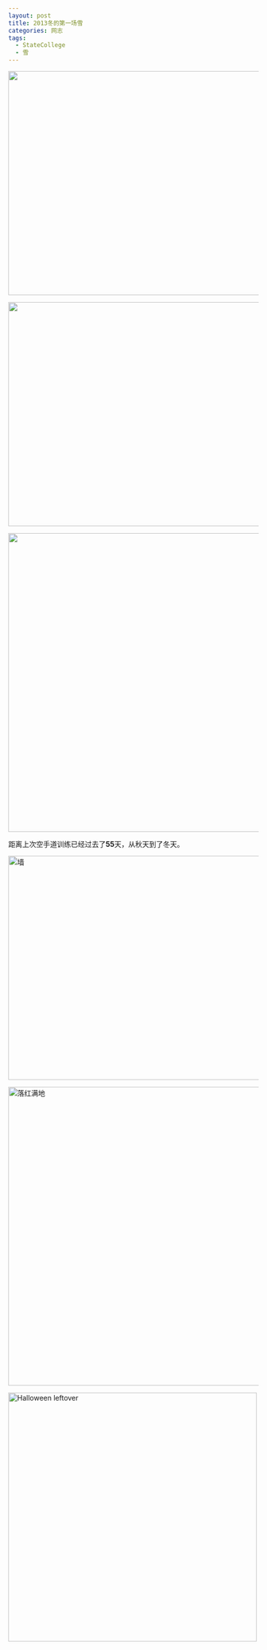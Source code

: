 ```yaml
---
layout: post
title: 2013冬的第一场雪
categories: 网志
tags: 
  - StateCollege
  - 雪
---
```

<a href="http://www.flickr.com/photos/ztpala/11069927793"><img src="//farm4.staticflickr.com/3667/11069927793_cae0bfc69c_c.jpg" width="800" height="450"></a>

<a href="http://www.flickr.com/photos/ztpala/11069891554"><img src="//farm8.staticflickr.com/7393/11069891554_84f516ffb2_c.jpg" width="800" height="450"></a>

<a href="http://www.flickr.com/photos/ztpala/11069796275"><img src="//farm6.staticflickr.com/5528/11069796275_625c8c6c90_c.jpg" width="800" height="600"></a>

距离上次空手道训练已经过去了**55**天，从秋天到了冬天。

<a href="http://www.flickr.com/photos/ztpala/10891009635" title="墙 by Tao, on Flickr"><img src="//farm3.staticflickr.com/2848/10891009635_3d2887a42f_c.jpg" width="800" height="450" alt="墙"></a>

<a href="http://www.flickr.com/photos/ztpala/10891009496" title="落红满地 by Tao, on Flickr"><img src="//farm6.staticflickr.com/5505/10891009496_fdfa5d0f23_c.jpg" width="800" height="600" alt="落红满地"></a>

<a href="http://www.flickr.com/photos/ztpala/10880765155" title="Halloween leftover by Tao, on Flickr"><img src="//farm3.staticflickr.com/2827/10880765155_5a8ebdd906.jpg" width="500" height="500" alt="Halloween leftover"></a>
